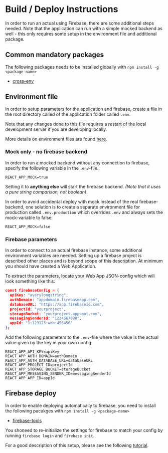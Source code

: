 # Build / Deploy Instructions

In order to run an actual using Firebase, there are some additional steps needed. Note that the application can run with a simple mocked backend as well - this only requires some setup in the environment file and additional package.

## Common mandatory packages

The following packages needs to be installed globally with `npm install -g <package-name>`

* [cross-env](https://www.npmjs.com/package/cross-env)

## Environment file

In order to setup parameters for the application and firebase, create a file in the root directory called of the application folder called `.env`.

Note that any changes done to this file requires a restart of the local development server if you are developing locally.

More details on environment files are found [here](https://facebook.github.io/create-react-app/docs/adding-custom-environment-variables).

### Mock only - no firebase backend

In order to run a mocked backend without any connection to firebase, specify the following variable in the `.env`-file.

```Text
REACT_APP_MOCK=true
```

Setting it to **anything else** will start the firebase backend. *(Note that it uses a pure string comparison, not boolean)*.

In order to avoid accidental deploy with mock instead of the real firebase-backend, one solution is to create a separate environment file for production called `.env.production` which overrides `.env` and always sets the mock-variable to false:

```Text
REACT_APP_MOCK=false
```

### Firebase parameters

In order to connect to an actual firebase instance, some additional environment variables are needed. Setting up a firebase project is described other places and is beyond scope of this description. At minimum you should have created a Web Application.

To extract the parameters, locate your Web App JSON-config which will look something like this:

```JSON
const firebaseConfig = {
  apiKey: "averylongstring",
  authDomain: "appdomain.firebaseapp.com",
  databaseURL: "https://app.firebaseio.com",
  projectId: "yourproject",
  storageBucket: "yourproject.appspot.com",
  messagingSenderId: "1234567890",
  appId: "1:123123:web:456456"
};
```

Add the following parameters to the `.env`-file where the value is the actual value given by the key in your own config:

```Text
REACT_APP_API_KEY=apiKey
REACT_APP_AUTH_DOMAIN=authDomain
REACT_APP_AUTH_DATABASE_URL=databaseURL
REACT_APP_PROJECT_ID=projectId
REACT_APP_STORAGE_BUCKET=storageBucket
REACT_APP_MESSAGING_SENDER_ID=messagingSenderId
REACT_APP_APP_ID=appId
```

## Firebase deploy

In order to enable deploying automatically to firebase, you need to install the following pacakges with `npm install -g <package-name>`

* [firebase-tools](https://www.npmjs.com/package/firebase-tools)

You shoneed to re-initialize the settings for firebase to match your config by running `firebase login` and `firebase init`.

For a good description of this setup, please see the following [tutorial](https://www.robinwieruch.de/firebase-deploy-react-js/).
